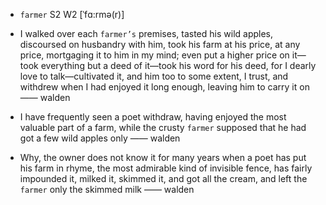 - `farmer` S2 W2 [ˈfɑ:rmə(r)]



-  I walked over each `farmer’s` premises, tasted his wild apples, discoursed on husbandry with him, took his farm at his price, at any price, mortgaging it to him in my mind; even put a higher price on it﻿—took everything but a deed of it﻿—took his word for his deed, for I dearly love to talk﻿—cultivated it, and him too to some extent, I trust, and withdrew when I had enjoyed it long enough, leaving him to carry it on —— walden

- I have frequently seen a poet withdraw, having enjoyed the most valuable part of a farm, while the crusty `farmer` supposed that he had got a few wild apples only —— walden

-  Why, the owner does not know it for many years when a poet has put his farm in rhyme, the most admirable kind of invisible fence, has fairly impounded it, milked it, skimmed it, and got all the cream, and left the `farmer` only the skimmed milk —— walden